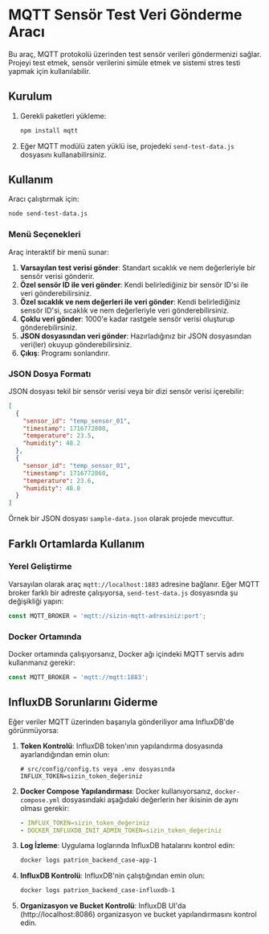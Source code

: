 # MQTT Sensör Test Veri Gönderme Aracı

Bu araç, MQTT protokolü üzerinden test sensör verileri göndermenizi sağlar. Projeyi test etmek, sensör verilerini simüle etmek ve sistemi stres testi yapmak için kullanılabilir.

## Kurulum

1. Gerekli paketleri yükleme:
   ```bash
   npm install mqtt
   ```

2. Eğer MQTT modülü zaten yüklü ise, projedeki `send-test-data.js` dosyasını kullanabilirsiniz.

## Kullanım

Aracı çalıştırmak için:

```bash
node send-test-data.js
```

### Menü Seçenekleri

Araç interaktif bir menü sunar:

1. **Varsayılan test verisi gönder**: Standart sıcaklık ve nem değerleriyle bir sensör verisi gönderir.
2. **Özel sensör ID ile veri gönder**: Kendi belirlediğiniz bir sensör ID'si ile veri gönderebilirsiniz.
3. **Özel sıcaklık ve nem değerleri ile veri gönder**: Kendi belirlediğiniz sensör ID'si, sıcaklık ve nem değerleriyle veri gönderebilirsiniz.
4. **Çoklu veri gönder**: 1000'e kadar rastgele sensör verisi oluşturup gönderebilirsiniz.
5. **JSON dosyasından veri gönder**: Hazırladığınız bir JSON dosyasından veri(ler) okuyup gönderebilirsiniz.
6. **Çıkış**: Programı sonlandırır.

### JSON Dosya Formatı

JSON dosyası tekil bir sensör verisi veya bir dizi sensör verisi içerebilir:

```json
[
  {
    "sensor_id": "temp_sensor_01",
    "timestamp": 1716772800,
    "temperature": 23.5,
    "humidity": 48.2
  },
  {
    "sensor_id": "temp_sensor_01",
    "timestamp": 1716772860,
    "temperature": 23.6,
    "humidity": 48.0
  }
]
```

Örnek bir JSON dosyası `sample-data.json` olarak projede mevcuttur.

## Farklı Ortamlarda Kullanım

### Yerel Geliştirme

Varsayılan olarak araç `mqtt://localhost:1883` adresine bağlanır. Eğer MQTT broker farklı bir adreste çalışıyorsa, `send-test-data.js` dosyasında şu değişikliği yapın:

```javascript
const MQTT_BROKER = 'mqtt://sizin-mqtt-adresiniz:port';
```

### Docker Ortamında

Docker ortamında çalışıyorsanız, Docker ağı içindeki MQTT servis adını kullanmanız gerekir:

```javascript
const MQTT_BROKER = 'mqtt://mqtt:1883';
```

## InfluxDB Sorunlarını Giderme

Eğer veriler MQTT üzerinden başarıyla gönderiliyor ama InfluxDB'de görünmüyorsa:

1. **Token Kontrolü**: InfluxDB token'ının yapılandırma dosyasında ayarlandığından emin olun:
   ```
   # src/config/config.ts veya .env dosyasında
   INFLUX_TOKEN=sizin_token_değeriniz
   ```

2. **Docker Compose Yapılandırması**: Docker kullanıyorsanız, `docker-compose.yml` dosyasındaki aşağıdaki değerlerin her ikisinin de aynı olması gerekir:
   ```yaml
   - INFLUX_TOKEN=sizin_token_değeriniz
   - DOCKER_INFLUXDB_INIT_ADMIN_TOKEN=sizin_token_değeriniz
   ```

3. **Log İzleme**: Uygulama loglarında InfluxDB hatalarını kontrol edin:
   ```bash
   docker logs patrion_backend_case-app-1
   ```

4. **InfluxDB Kontrolü**: InfluxDB'nin çalıştığından emin olun:
   ```bash
   docker logs patrion_backend_case-influxdb-1
   ```

5. **Organizasyon ve Bucket Kontrolü**: InfluxDB UI'da (http://localhost:8086) organizasyon ve bucket yapılandırmasını kontrol edin. 
